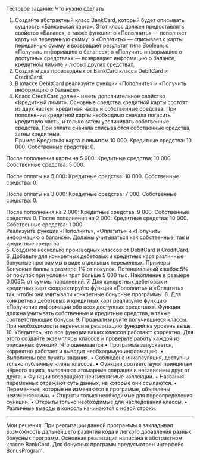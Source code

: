 Тестовое задание:
Что нужно сделать
1.	Создайте абстрактный класс BankCard, который будет описывать сущность «Банковская карта». Этот класс должен предоставлять свойство «Баланс», а также функции: 
o	«Пополнить» — пополняет карту на переданную сумму;
o	«Оплатить» — списывает с карты переданную сумму и возвращает результат типа Boolean;
o	«Получить информацию о балансе»;
o	«Получить информацию о доступных средствах» — возвращает информацию о балансе, кредитном лимите и любых других средствах.
2.	Создайте два производных от BankCard класса DebitCard и CreditCard.
3.	В классе DebitCard реализуйте функции «Пополнить» и «Получить информацию о балансе».
4.	Класс CreditCard должен иметь дополнительное свойство «Кредитный лимит». Основные средства кредитной карты состоят из двух частей: кредитная часть и собственные средства.
При пополнении кредитной карты необходимо сначала погасить кредитную часть, и только затем увеличивать собственные средства.
При оплате сначала списываются собственные средства, затем кредитные.   
Пример
Кредитная карта с лимитом 10 000. 
Кредитные средства: 10 000.
Собственные средства: 0. 

После пополнения карты на 5 000:
Кредитные средства: 10 000.
Собственные средства: 5 000.

   После оплаты на 5 000:
   Кредитные средства: 10 000.
   Собственные средства: 0.

   После оплаты на 3 000: 
   Кредитные средства: 7 000.
   Собственные средства: 0.
   
   После пополнения на 2 000: 
   Кредитные средства: 9 000.
   Собственные средства: 0.
   После пополнения на 2 000: 
   Кредитные средства: 10 000.
   Собственные средства: 1 000.   
Реализуйте функции «Пополнить», «Оплатить» и «Получить информацию о балансе». Должны учитываться как собственные, так и кредитные средства.  
5.	Создайте несколько производных классов от DebitCard и CreditCard. 
6.	Добавьте для конкретных дебетовых и кредитных карт различные бонусные программы в виде отдельных переменных. 
Примеры 
Бонусные баллы в размере 1% от покупок.
Потенциальный кэшбэк 5% от покупок при условии трат больше 5 000 тыс.
Накопление в размере 0.005% от суммы пополнений.
7.	Для конкретных дебетовых и кредитных карт скорректируйте функции «Пополнить» и «Оплатить» так, чтобы они учитывали конкретные бонусные программы.
8.	Для конкретных дебетовых и кредитных карт реализуйте функцию «Получение информации обо всех доступных средствах». Функция должна учитывать собственные и кредитные средства, а также соответствующие бонусы.
9.	Проанализируйте получившиеся классы. При необходимости перенесите реализацию функций на уровень выше.
10.	Убедитесь, что все функции ваших классов работают корректно. Для этого создайте экземпляры классов и проверьте работу каждой из описанных функций.
Что оценивается
•	Программа запускается, корректно работает и выводит необходимую информацию.
•	Выполнены все пункты задания.
•	Соблюдена инкапсуляция, доступны только публичные члены классов.
•	Функции соответствуют принципам чёрного ящика, выполняют атомарные операции и независимы друг от друга.
•	Функции возвращают неизменяемые коллекции.
•	Названия переменных отражают суть данных, на которые они ссылаются.
•	Переменные, которые не изменяются в программе, объявлены неизменяемыми.
•	Открыты только необходимые для переопределения функции.
•	Открыты только необходимые для наследования классы.
•	Различные выводы в консоль начинаются с новой строки.


-----------------------------

Мои решения:
При реализации данной программы я закладывал возможность дальнейшего развития кода и легкого добавления разных бонусных программ.
Основная реализация написана в абстрактном классе BankCard.
Для бонусных программ предусмотрен интерфейс BonusProgram.



